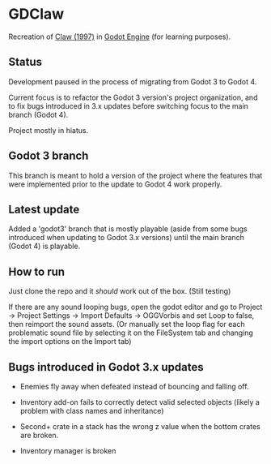 # GDClaw

Recreation of [Claw (1997)](https://en.wikipedia.org/wiki/Claw_(video_game)) in [Godot Engine](https://godotengine.org/) (for learning purposes).

## Status 

Development paused in the process of migrating from Godot 3 to Godot 4.

Current focus is to refactor the Godot 3 version's project organization, and to fix bugs introduced in 3.x updates before switching focus to the main branch (Godot 4).

Project mostly in hiatus.

## Godot 3 branch

This branch is meant to hold a version of the project where the features that were implemented prior to the update to Godot 4 work properly.


## Latest update 

Added a 'godot3' branch that is mostly playable (aside from some bugs introduced when updating to Godot 3.x versions) until the main branch (Godot 4) is playable.


## How to run

Just clone the repo and it *should* work out of the box. (Still testing)

If there are any sound looping bugs, open the godot editor and go to Project -> Project Settings -> Import Defaults -> OGGVorbis and set Loop to false, then reimport the sound assets. (Or manually set the loop flag for each problematic sound file by selecting it on the FileSystem tab and changing the import options on the Import tab)


## Bugs introduced in Godot 3.x updates

- Enemies fly away when defeated instead of bouncing and falling off.

- Inventory add-on fails to correctly detect valid selected objects (likely a problem with class names and inheritance)

- Second+ crate in a stack has the wrong z value when the bottom crates are broken.

- Inventory manager is broken
